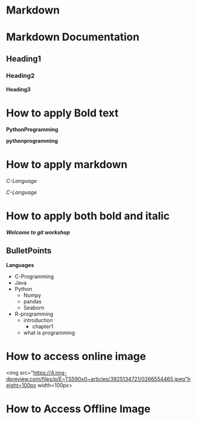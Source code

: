# Markdown

# Markdown Documentation

## Heading1

### Heading2

#### Heading3

# How to apply Bold text

**PythonProgramming**

__pythonprogramming__

# How to apply markdown
*C-Language*

_C-Language_

# How to apply both bold and italic

***Welcome to git workshop***

## BulletPoints

**Languages**

+ C-Programming
+ Java
+ Python
   + Numpy
   + pandas
   + Seaborn
+ R-programming
   + introduction
      + chapter1
   + what is programming
# How to access online image

<img src="https://4.img-dpreview.com/files/p/E~TS590x0~articles/3925134721/0266554465.jpeg"height=100px width=100px>

# How to Access Offline Image
